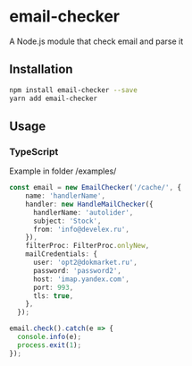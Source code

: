 # email-checker
A Node.js module that check email and parse it

## Installation 
```sh
npm install email-checker --save
yarn add email-checker
```
## Usage
### TypeScript
Example in folder /examples/
```typescript
const email = new EmailChecker('/cache/', {
    name: 'handlerName',
    handler: new HandleMailChecker({
      handlerName: 'autolider',
      subject: 'Stock',
      from: 'info@develex.ru',
    }),
    filterProc: FilterProc.onlyNew,
    mailCredentials: {
      user: 'opt2@dokmarket.ru',
      password: 'password2',
      host: 'imap.yandex.com',
      port: 993,
      tls: true,
    },
  });

email.check().catch(e => {
  console.info(e);
  process.exit(1);
});
```
